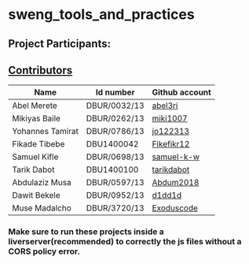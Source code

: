 # sweng_tools_and_practices

## Project Participants:

## [Contributors](https://github.com/abel3ri/sweng_tools_and_practices/graphs/contributors)

| Name             | Id number    | Github account                              |
| ---------------- | ------------ | ------------------------------------------- |
| Abel Merete      | DBUR/0032/13 | [abel3ri](https://github.com/abel3ri)       |
| Mikiyas Baile    | DBUR/0262/13 | [miki1007](https://github.com/miki1007)     |
| Yohannes Tamirat | DBUR/0786/13 | [jo122313](https://github.com/jo122313)     |
| Fikade Tibebe    | DBU1400042   | [Fikefikr12](https://github.com/Fikefikr12) |
| Samuel Kifle     | DBUR/0698/13 | [samuel-k-w](https://github.com/samuel-k-w) |
| Tarik Dabot      | DBU1400100   | [tarikdabot](https://github.com/tarikdabot) |
| Abdulaziz Musa   | DBUR/0597/13 | [Abdum2018](https://github.com/Abdum2018)   |                                      
| Dawit Bekele     | DBUR/0952/13 | [d1dd1d](https://github.com/d1dd1d)         |                                
| Muse Madalcho    | DBUR/3720/13 | [Exoduscode](https://github.com/Exoduscode) |


### Make sure to run these projects inside a liverserver(recommended) to correctly the js files without a CORS policy error.
